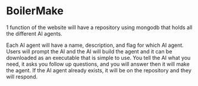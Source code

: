 # BoilerMake

1 function of the website will have a repository using mongodb that holds all the different AI agents.

Each AI agent will have a name, description, and flag for which AI agent.
Users will prompt the AI and the AI will build the agent and it can be downloaded as an executable that is simple to use.
You tell the AI what you need, it asks you follow up questions, and you will answer then it will make the agent.
If the AI agent already exists, it will be on the repository and they will respond.